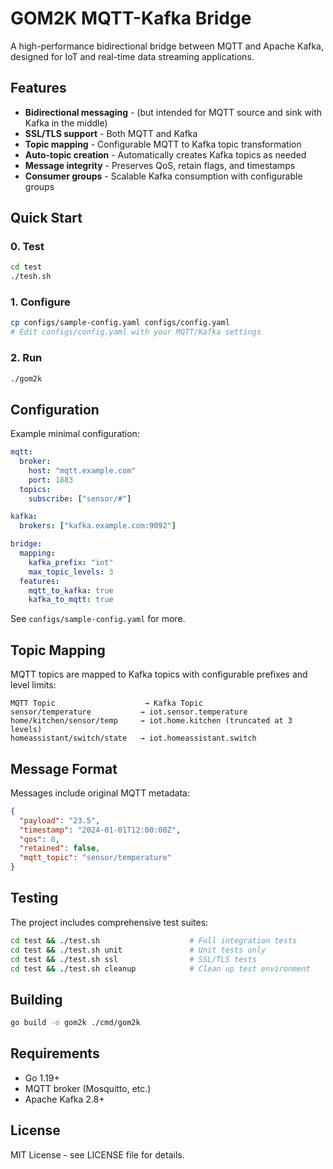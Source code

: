 # GOM2K MQTT-Kafka Bridge

A high-performance bidirectional bridge between MQTT and Apache Kafka, designed for IoT and real-time data streaming applications.

## Features

- **Bidirectional messaging** - (but intended for MQTT source and sink with Kafka in the middle)
- **SSL/TLS support** - Both MQTT and Kafka
- **Topic mapping** - Configurable MQTT to Kafka topic transformation
- **Auto-topic creation** - Automatically creates Kafka topics as needed
- **Message integrity** - Preserves QoS, retain flags, and timestamps
- **Consumer groups** - Scalable Kafka consumption with configurable groups

## Quick Start

### 0. Test
```bash
cd test
./tesh.sh
```

### 1. Configure
```bash
cp configs/sample-config.yaml configs/config.yaml
# Edit configs/config.yaml with your MQTT/Kafka settings
```

### 2. Run
```bash
./gom2k
```

## Configuration

Example minimal configuration:

```yaml
mqtt:
  broker:
    host: "mqtt.example.com"
    port: 1883
  topics:
    subscribe: ["sensor/#"]

kafka:
  brokers: ["kafka.example.com:9092"]

bridge:
  mapping:
    kafka_prefix: "iot"
    max_topic_levels: 3
  features:
    mqtt_to_kafka: true
    kafka_to_mqtt: true
```

See `configs/sample-config.yaml` for more.

## Topic Mapping

MQTT topics are mapped to Kafka topics with configurable prefixes and level limits:

```
MQTT Topic                    → Kafka Topic
sensor/temperature           → iot.sensor.temperature
home/kitchen/sensor/temp     → iot.home.kitchen (truncated at 3 levels)
homeassistant/switch/state   → iot.homeassistant.switch
```

## Message Format

Messages include original MQTT metadata:

```json
{
  "payload": "23.5",
  "timestamp": "2024-01-01T12:00:00Z",
  "qos": 0,
  "retained": false,
  "mqtt_topic": "sensor/temperature"
}
```

## Testing

The project includes comprehensive test suites:

```bash
cd test && ./test.sh                    # Full integration tests
cd test && ./test.sh unit               # Unit tests only  
cd test && ./test.sh ssl                # SSL/TLS tests
cd test && ./test.sh cleanup            # Clean up test environment
```

## Building

```bash
go build -o gom2k ./cmd/gom2k
```

## Requirements

- Go 1.19+
- MQTT broker (Mosquitto, etc.)
- Apache Kafka 2.8+

## License

MIT License - see LICENSE file for details.